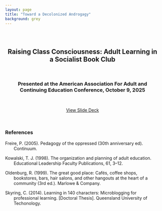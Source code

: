 ```yaml
---
layout: page
title: "Toward a Decolonized Androgagy"
background: grey
---
```


<div align="center">
 
<h2 style="padding-top: 2em;"> Raising Class Consciousness: Adult Learning in a Socialist Book Club</h2>

<br>

<h3>Presented at the American Association For Adult and Continuing Education Conference, October 9, 2025</h3>
<br>
      
<div class="col-sm-12 col-md-6 text-center mb-4">
  <p><a href="https://www.dialecticalpraxis.com/aaace25/socialistbookclub/Borders_BookClub_AAACE25.pdf" class="btn btn-primary btn-xl text-uppercase w-100" target="_blank">View Slide Deck </a></p>
</div>
</div>

  
<br>

### References

<p style="padding-left: 2em; text-indent: -2em;">
Freire, P. (2005). Pedagogy of the oppressed (30th anniversary ed). Continuum.

 </p>
  <p style="padding-left: 2em; text-indent: -2em;">
Kowalski, T. J. (1998). The organization and planning of adult education. Educational Leadership Faculty Publications, 61, 3–12.
 </p>
 
 <p style="padding-left: 2em; text-indent: -2em;">
  Oldenburg, R. (1999). The great good place: Cafés, coffee shops, bookstores, bars, hair salons, and other hangouts at the heart of a community (3rd ed.). Marlowe & Company.
  </p>
  
<p style="padding-left: 2em; text-indent: -2em;">
Skyring, C. (2014). Learning in 140 characters: Microblogging for professional learning. [Doctoral
Thesis]. Queensland University of Techonology.</p>
 
